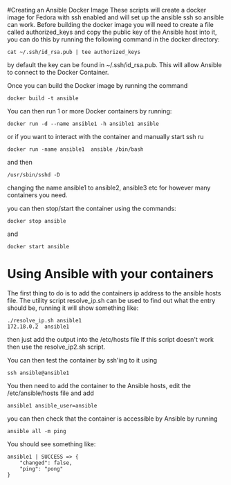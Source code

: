 
#Creating an Ansible Docker Image
These scripts will create a docker image for Fedora with ssh enabled and will set up 
the ansible ssh so ansible can work. Before building the docker image you will need to create a file called authorized_keys
and copy the public key of the Ansible host into it, you can do this by running the following command in the docker directory:

 ```
cat ~/.ssh/id_rsa.pub | tee authorized_keys
``` 

by default the key can be found in ~/.ssh/id_rsa.pub. 
This will allow Ansible to connect to the Docker Container. 

Once you can build the Docker image by running the command

```
docker build -t ansible
```

You can then run 1 or more Docker containers by running:

```
docker run -d --name ansible1 -h ansible1 ansible
```

or if you want to interact with the container and manually start ssh ru
```
docker run -name ansible1  ansible /bin/bash
```

and then

```
/usr/sbin/sshd -D
```

changing the name ansible1 to ansible2, ansible3 etc for however many containers you need. 

you can then stop/start the container using the commands:

```
docker stop ansible
```
and
```
docker start ansible
```

# Using Ansible with your containers

The first thing to do is to add the containers ip address to the ansible hosts file. The utility script resolve_ip.sh can
  be used to find out what the entry should be, running it will show something like:
```
./resolve_ip.sh ansible1
172.18.0.2  ansible1    
```
then just add the output into the /etc/hosts file
If this script doesn't work then use the resolve_ip2.sh script.

You can then test the container by ssh'ing to it using

```
ssh ansible@ansible1 
```

You then need to add the container to the Ansible hosts, edit the /etc/ansible/hosts file and add

```ansible1 ansible_user=ansible```


you can then check that the container is accessible by Ansible by running 

```ansible all -m ping```

You should see something like:

```
ansible1 | SUCCESS => {
    "changed": false, 
    "ping": "pong"
}
```